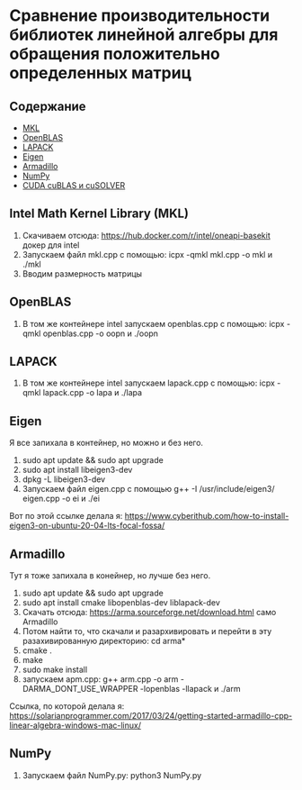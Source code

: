 # Сравнение производительности библиотек линейной алгебры для обращения положительно определенных матриц
## Содержание
- [MKL](#Intel_Math_Kernel_Library (MKL))
- [OpenBLAS](#OpenBLAS)
- [LAPACK](#LAPACK)
- [Eigen](#Eigen)
- [Armadillo](#Armadillo)
- [NumPy](#NumPy)
- [CUDA cuBLAS и cuSOLVER](#CUDA_cuBLAS_и_cuSOLVER)
  
## Intel Math Kernel Library (MKL)
1. Скачиваем отсюда: https://hub.docker.com/r/intel/oneapi-basekit докер для intel
2. Запускаем файл mkl.cpp с помощью: icpx -qmkl mkl.cpp -o mkl  и  ./mkl
3. Вводим размерность матрицы

## OpenBLAS
1. В том же контейнере intel запускаем openblas.cpp c помощью: icpx -qmkl openblas.cpp -o oopn  и ./oopn

## LAPACK
1. В том же контейнере intel запускаем lapack.cpp с помощью: icpx -qmkl lapack.cpp -o lapa  и ./lapa

## Eigen
Я все запихала в контейнер, но можно и без него.
1. sudo apt update && sudo apt upgrade
2. sudo apt install libeigen3-dev
3. dpkg -L libeigen3-dev
4. Запускаем файл eigen.cpp с помощью g++ -I /usr/include/eigen3/ eigen.cpp -o ei  и  ./ei

Вот по этой ссылке делала я:  https://www.cyberithub.com/how-to-install-eigen3-on-ubuntu-20-04-lts-focal-fossa/

## Armadillo
Тут я тоже запихала в конейнер, но лучше без него.
1. sudo apt update && sudo apt upgrade
2. sudo apt install cmake libopenblas-dev liblapack-dev
3. Скачать отсюда: https://arma.sourceforge.net/download.html    само Armadillo
4. Потом найти то, что скачали и разархивировать и перейти в эту разахивированную директорию:  cd arma*
5. cmake .
6. make
7. sudo make install
8. запускаем apm.cpp:  g++ arm.cpp -o arm -DARMA_DONT_USE_WRAPPER -lopenblas -llapack  и ./arm

Ссылка, по которой делала я: https://solarianprogrammer.com/2017/03/24/getting-started-armadillo-cpp-linear-algebra-windows-mac-linux/

## NumPy
1. Запускаем файл NumPy.py:  python3 NumPy.py

